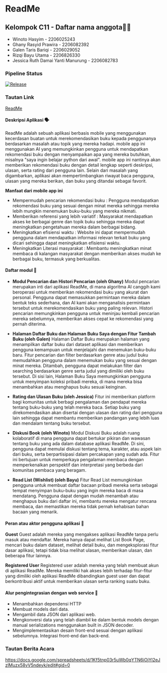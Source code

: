 # ReadMe

## Kelompok C11 - Daftar nama anggota👨‍🎓
- Winoto Hasyim - 2206025243
- Ghany Rasyid Prawira - 2206082392
- Galen Taris Bariqi - 2206029052 
- Rizqi Bayu Utama - 2206826330
- Jessica Ruth Damai Yanti Manurung - 2206082783

### Pipeline Status
[![Release]([Link])]([Link])

### Tautan Link
[ReadMe]([LINK])

#### Deskripsi Aplikasi 🗣️

ReadMe adalah sebuah aplikasi berbasis mobile yang menggunakan kecerdasan buatan untuk merekomendasikan buku kepada penggunanya berdasarkan masalah atau topik yang mereka hadapi. mobile app ini menggunakan AI yang memungkinkan pengguna untuk mendapatkan rekomendasi buku dengan menyampaikan apa yang mereka butuhkan, misalnya "saya ingin belajar python dari awal". mobile app ini nantinya akan memberikan rekomendasi buku dengan detail lengkap seperti deskripsi, ulasan, serta rating dari pengguna lain. Selain dari masalah yang digambarkan, aplikasi akan mempertimbangkan riwayat baca pengguna, ulasan yang mereka berikan, dan buku yang ditandai sebagai favorit.

**Manfaat dari mobile app ini**
- Mempermudah pencarian rekomendasi buku : Pengguna mendapatkan rekomendasi buku yang sesuai dengan minat mereka sehingga mereka lebih mungkin menemukan buku-buku yang mereka nikmati.
- Memberikan referensi yang lebih variatif : Masyarakat mendapatkan akses ke berbagai genre dan topik buku sehingga mereka dapat meningkatkan pengetahuan mereka dalam berbagai bidang.
- Meningkatkan efisiensi waktu : Website ini dapat mempermudah pengguna dalam mendapatkan informasi relevan terkait buku yang dicari sehingga dapat meningkatkan efisiensi waktu.
- Meningkatkan Literasi masyarakat : Membantu meningkatkan minat membaca di kalangan masyarakat dengan memberikan akses mudah ke berbagai buku, termasuk yang berkualitas.

#### Daftar modul 📃    

- **Modul Pencarian dan Histori Pencarian (oleh Ghany)**
Modul pencarian merupakan inti dari aplikasi ReadMe, di mana algoritma AI canggih kami beroperasi untuk memberikan rekomendasi buku yang akurat dan personal. Pengguna dapat memasukkan permintaan mereka dalam bentuk teks sederhana, dan AI kami akan menganalisis permintaan tersebut untuk merekomendasikan buku yang paling relevan. Histori pencarian memungkinkan pengguna untuk meninjau kembali pencarian mereka sebelumnya, memberikan akses cepat ke rekomendasi yang pernah diterima.

- **Halaman Daftar Buku dan Halaman Buku Saya dengan Fitur Tambah Buku (oleh Galen)** 
Halaman Daftar Buku merupakan halaman yang menampilkan daftar buku dari dataset aplikasi dan memberikan pengguna kemampuan untuk menjelajahi dan menemukan buku-buku baru. Fitur pencarian dan filter berdasarkan genre atau judul buku memudahkan pengguna dalam menemukan buku yang sesuai dengan minat mereka. Ditambah, pengguna dapat melakukan filter dan searching berdasarkan genre serta judul yang dimiliki oleh buku tersebut. Di sisi lain, Halaman Buku Saya memungkinkan pengguna untuk menyimpan koleksi pribadi mereka, di mana mereka bisa menambahkan atau menghapus buku sesuai keinginan.

- **Rating dan Ulasan Buku (oleh Jessica)**
Fitur ini memberikan platform bagi komunitas untuk berbagi pengalaman dan pendapat mereka tentang buku-buku yang telah mereka baca. Setiap buku yang direkomendasikan akan disertai dengan ulasan dan rating dari pengguna lain sehingga dapat membantu memberikan pandangan yang lebih luas dan mendalam tentang buku tersebut.

- **Diskusi Book (oleh Winoto)** 
Modul Diskusi Buku adalah ruang kolaboratif di mana pengguna dapat bertukar pikiran dan wawasan tentang buku yang ada dalam database aplikasi ReadMe. Di sini, pengguna dapat memulai diskusi tentang tema, karakter, atau aspek lain dari buku, serta berpartisipasi dalam percakapan yang sudah ada. Fitur ini bertujuan untuk memperkaya pengalaman membaca dengan memperkenalkan perspektif dan interpretasi yang berbeda dari komunitas pembaca yang beragam.

- **Read List (Wishlist) (oleh Bayu)** 
Fitur Read List memungkinkan pengguna untuk membuat daftar bacaan pribadi mereka serta sebagai tempat menyimpan buku-buku yang ingin mereka baca di masa mendatang. Pengguna dapat dengan mudah menambah atau menghapus buku dari daftar ini, membantu mereka mengatur rencana membaca, dan memastikan mereka tidak pernah kehabisan bahan bacaan yang menarik. 

#### Peran atau aktor pengguna aplikasi 🎩
**Guest** 
Guest adalah mereka yang mengakses aplikasi ReadMe tanpa perlu masuk atau mendaftar. Mereka hanya dapat melihat List Book Page, mencari buku dalam dataset, melihat detail buku, dan mengeksplorasi fitur dasar aplikasi, tetapi tidak bisa melihat ulasan, memberikan ulasan, dan beberapa fitur lainnya.

**Registered User**
Registered user adalah mereka yang telah membuat akun di aplikasi ReadMe. Mereka memiliki hak akses lebih terhadap fitur-fitur yang dimiliki oleh aplikasi ReadMe dibandingkan guest user dan dapat berkontribusi aktif untuk memberikan ulasan serta ranking suatu buku.

#### Alur pengintegrasian dengan web service 🛜
- Menambahkan dependensi HTTP
- Membuat models dari data.
- Mengambil data JSON dari aplikasi web.
- Mengkonversi data yang telah diambil ke dalam bentuk models dengan manual serializations menggunakan built in JSON decoder.
- Mengimplementasikan desain front-end sesuai dengan aplikasi sebelumnya.
Integrasi front-end dan back-end.


### Tautan Berita Acara
https://docs.google.com/spreadsheets/d/1Kf5tnp03r5uWb0qYTN6iOjYl2eJzlMuzx58vV5ndeyk/edit#gid=0
